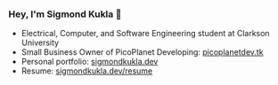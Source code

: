 ### Hey, I'm Sigmond Kukla 👋

- Electrical, Computer, and Software Engineering student at Clarkson University
- Small Business Owner of PicoPlanet Developing: [picoplanetdev.tk](https://picoplanetdev.tk)
- Personal portfolio: [sigmondkukla.dev](https://sigmondkukla.dev)
- Resume: [sigmondkukla.dev/resume](https://sigmondkukla.dev/resume.html)
